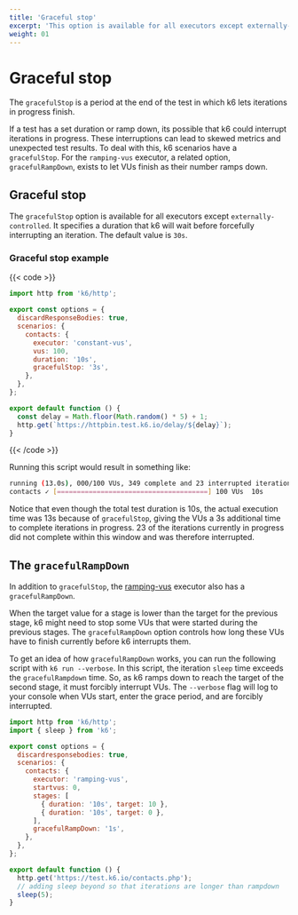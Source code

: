 ```yaml
---
title: 'Graceful stop'
excerpt: 'This option is available for all executors except externally-controlled and allows the user to specify a duration to wait before forcefully interrupting them.'
weight: 01
---
```


# Graceful stop

The `gracefulStop` is a period at the end of the test in which k6 lets iterations in progress finish.

If a test has a set duration or ramp down, its possible that k6 could interrupt iterations in progress.
These interruptions can lead to skewed metrics and unexpected test results.
To deal with this, k6 scenarios have a `gracefulStop`.
For the `ramping-vus` executor, a related option, `gracefulRampDown`, exists to let VUs finish as their number ramps down.

## Graceful stop

The `gracefulStop` option is available for all executors except `externally-controlled`.
It specifies a duration that k6 will wait before forcefully interrupting an iteration.
The default value is `30s`.

### Graceful stop example

{{< code >}}

```javascript
import http from 'k6/http';

export const options = {
  discardResponseBodies: true,
  scenarios: {
    contacts: {
      executor: 'constant-vus',
      vus: 100,
      duration: '10s',
      gracefulStop: '3s',
    },
  },
};

export default function () {
  const delay = Math.floor(Math.random() * 5) + 1;
  http.get(`https://httpbin.test.k6.io/delay/${delay}`);
}
```

{{< /code >}}

Running this script would result in something like:

```bash
running (13.0s), 000/100 VUs, 349 complete and 23 interrupted iterations
contacts ✓ [======================================] 100 VUs  10s
```

Notice that even though the total test duration is 10s, the actual execution time was 13s
because of `gracefulStop`, giving the VUs a 3s additional time to complete iterations in progress. 23
of the iterations currently in progress did not complete within this window and was therefore interrupted.

## The `gracefulRampDown`

In addition to `gracefulStop`, the [ramping-vus](/docs/k6/<K6_VERSION>/using-k6/scenarios/executors/ramping-vus) executor also has a `gracefulRampDown`.

When the target value for a stage is lower than the target for the previous stage, k6 might need to stop some VUs that were started during the previous stages.
The `gracefulRampDown` option controls how long these VUs have to finish currently before k6 interrupts them.

To get an idea of how `gracefulRampDown` works, you can run the following script with
`k6 run --verbose`.
In this script, the iteration `sleep` time exceeds the `gracefulRampdown` time.
So, as k6 ramps down to reach the target of the second stage, it must forcibly interrupt VUs.
The `--verbose` flag will log to your console when VUs start, enter the grace period, and are forcibly interrupted.

```javascript
import http from 'k6/http';
import { sleep } from 'k6';

export const options = {
  discardresponsebodies: true,
  scenarios: {
    contacts: {
      executor: 'ramping-vus',
      startvus: 0,
      stages: [
        { duration: '10s', target: 10 },
        { duration: '10s', target: 0 },
      ],
      gracefulRampDown: '1s',
    },
  },
};

export default function () {
  http.get('https://test.k6.io/contacts.php');
  // adding sleep beyond so that iterations are longer than rampdown
  sleep(5);
}
```
